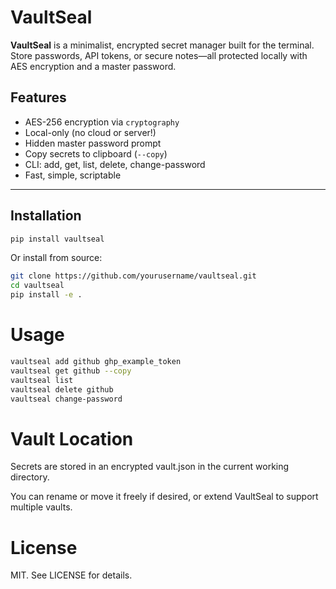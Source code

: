 # VaultSeal

**VaultSeal** is a minimalist, encrypted secret manager built for the terminal. Store passwords, API tokens, or secure notes—all protected locally with AES encryption and a master password.

## Features

- AES-256 encryption via `cryptography`
- Local-only (no cloud or server!)
- Hidden master password prompt
- Copy secrets to clipboard (`--copy`)
- CLI: add, get, list, delete, change-password
- Fast, simple, scriptable

---

## Installation

```bash
pip install vaultseal
```
Or install from source:
```bash
git clone https://github.com/yourusername/vaultseal.git
cd vaultseal
pip install -e .
```

# Usage

```bash
vaultseal add github ghp_example_token
vaultseal get github --copy
vaultseal list
vaultseal delete github
vaultseal change-password
```

# Vault Location
Secrets are stored in an encrypted vault.json in the current working directory.

You can rename or move it freely if desired, or extend VaultSeal to support multiple vaults.

# License
MIT. See LICENSE for details.
